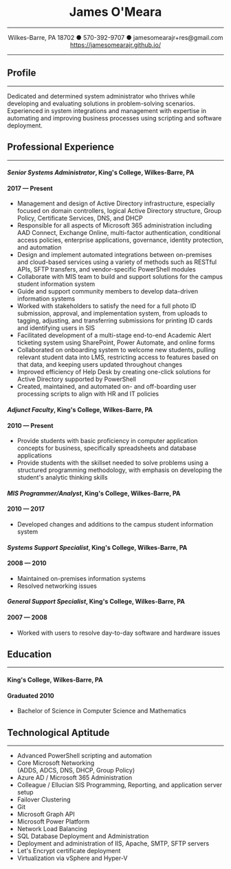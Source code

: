 <div align=center><h1>James O'Meara</h1></div>

---

<div align=center>Wilkes-Barre, PA 18702 ● 570-392-9707 ● jamesomearajr+res@gmail.com<br>
<a href="https://jamesomearajr.github.io/">https://jamesomearajr.github.io/</a></div>

---

## Profile

---

Dedicated and determined system administrator who thrives while
developing and evaluating solutions in problem-solving scenarios.
Experienced in system integrations and management with expertise in
automating and improving business processes using scripting and software
deployment.

## Professional Experience

---

#### *Senior Systems Administrator*, **King's College**, Wilkes-Barre, PA 
#### **2017 — Present**
-   Management and design of Active Directory infrastructure, especially
    focused on domain controllers, logical Active Directory structure,
    Group Policy, Certificate Services, DNS, and DHCP
-   Responsible for all aspects of Microsoft 365 administration
    including AAD Connect, Exchange Online, multi-factor authentication,
    conditional access policies, enterprise applications, governance,
    identity protection, and automation
-   Design and implement automated integrations between on-premises and
    cloud-based services using a variety of methods such as RESTful
    APIs, SFTP transfers, and vendor-specific PowerShell modules
-   Collaborate with MIS team to build and support solutions for the
    campus student information system
-   Guide and support community members to develop data-driven
    information systems
-   Worked with stakeholders to satisfy the need for a full photo ID
    submission, approval, and implementation system, from uploads to
    tagging, adjusting, and transferring submissions for printing ID
    cards and identifying users in SIS
-   Facilitated development of a multi-stage end-to-end Academic Alert
    ticketing system using SharePoint, Power Automate, and online forms
-   Collaborated on onboarding system to welcome new students, pulling
    relevant student data into LMS, restricting access to features based
    on that data, and keeping users updated throughout changes
-   Improved efficiency of Help Desk by creating one-click solutions for
    Active Directory supported by PowerShell
-   Created, maintained, and automated on- and off-boarding user
    processing scripts to align with HR and IT policies

#### *Adjunct Faculty*, **King's College**, Wilkes-Barre, PA 
#### **2010 — Present**
-   Provide students with basic proficiency in computer application
    concepts for business, specifically spreadsheets and database
    applications
-   Provide students with the skillset needed to solve problems using a
    structured programming methodology, with emphasis on developing the
    student's analytic thinking skills

#### *MIS Programmer/Analyst*, **King's College**, Wilkes-Barre, PA 
#### **2010 — 2017**
-   Developed changes and additions to the campus student information
    system

#### *Systems Support Specialist*, **King's College**, Wilkes-Barre, PA 
#### **2008 — 2010**
-   Maintained on-premises information systems
-   Resolved networking issues

#### *General Support Specialist*, **King's College**, Wilkes-Barre, PA 
#### **2007 — 2008**
-   Worked with users to resolve day-to-day software and hardware issues

## Education

---

#### King's College, Wilkes-Barre, PA
#### Graduated 2010
-   Bachelor of Science in Computer Science and Mathematics

## Technological Aptitude

---

-   Advanced PowerShell scripting and automation
-   Core Microsoft Networking\
    (ADDS, ADCS, DNS, DHCP, Group Policy)
-   Azure AD / Microsoft 365 Administration
-   Colleague / Ellucian SIS Programming, Reporting, and application
    server setup
-   Failover Clustering
-   Git
-   Microsoft Graph API
-   Microsoft Power Platform
-   Network Load Balancing
-   SQL Database Deployment and Administration
-   Deployment and administration of IIS, Apache, SMTP, SFTP servers
-   Let's Encrypt certificate deployment
-   Virtualization via vSphere and Hyper-V
